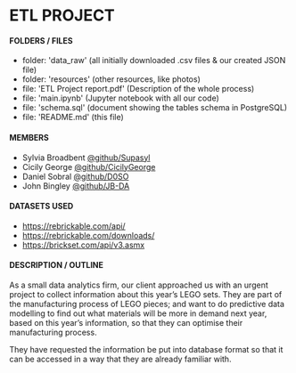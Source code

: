# ETL PROJECT 

#### **FOLDERS / FILES**
- folder: 'data_raw' (all initially downloaded .csv files & our created JSON file)
- folder: 'resources' (other resources, like photos)
- file: 'ETL Project report.pdf' (Description of the whole process)
- file: 'main.ipynb' (Jupyter notebook with all our code)
- file: 'schema.sql' (document showing the tables schema in PostgreSQL)
- file: 'README.md' (this file)

#### **MEMBERS**
- Sylvia Broadbent [@github/Supasyl](https://github.com/Supasyl)
- Cicily George [@github/CicilyGeorge](https://github.com/CicilyGeorge)
- Daniel Sobral [@github/D0SO](https://github.com/D0SO) 
- John Bingley [@github/JB-DA](https://github.com/JB-DA)

#### **DATASETS USED**
- https://rebrickable.com/api/
- https://rebrickable.com/downloads/
- https://brickset.com/api/v3.asmx

#### **DESCRIPTION / OUTLINE**
As a small data analytics firm, our client approached us with an urgent project to collect information about this year’s LEGO sets. They are part of the manufacturing process of LEGO pieces; and want to do predictive data modelling to find out what materials will be more in demand next year, based on this year’s information, so that they can optimise their manufacturing process.

They have requested the information be put into database format so that it can be accessed in a way that they are already familiar with.
